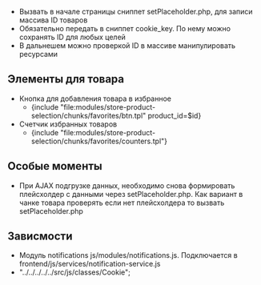 - Вызвать в начале страницы сниппет setPlaceholder.php, для записи массива ID товаров
- Обязательно передать в сниппет cookie_key. По нему можно сохранять ID для любых целей
- В дальнешем можно проверкой ID в массиве манипулировать ресурсами

## Элементы для товара

- Кнопка для добавления товара в избранное
  - {include "file:modules/store-product-selection/chunks/favorites/btn.tpl" product_id=$id}
- Счетчик избранных товаров
  - {include "file:modules/store-product-selection/chunks/favorites/counters.tpl"}

## Особые моменты

- При AJAX подгрузке данных, необходимо снова формировать плейсхолдер с данными через setPlaceholder.php. Как вариант в чанке товара проверять если нет плейсхолдера то вызвать setPlaceholder.php

## Зависмости

- Модуль notifications js/modules/notifications.js. Подключается в frontend/js/services/notification-service.js
- "../../../../../src/js/classes/Cookie";
